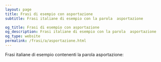 ```yaml
---
layout: page
title: Frasi di esempio con asportazione 
subtitle: Frasi italiane di esempio con la parola  asportazione

og_title: Frasi di esempio con asportazione 
og_description: Frasi italiane di esempio con la parola  asportazione
og_type: website
permalink: /frasi/a/asportazione.html
---
```


Frasi italiane di esempio contenenti la parola asportazione:


